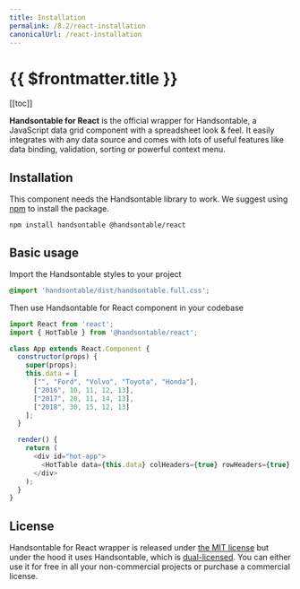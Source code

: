 ```yaml
---
title: Installation
permalink: /8.2/react-installation
canonicalUrl: /react-installation
---
```


# {{ $frontmatter.title }}

[[toc]]

**Handsontable for React** is the official wrapper for Handsontable, a JavaScript data grid component with a spreadsheet look & feel. It easily integrates with any data source and comes with lots of useful features like data binding, validation, sorting or powerful context menu.

## Installation

This component needs the Handsontable library to work. We suggest using [npm](https://www.npmjs.com/package/@handsontable/react) to install the package.

```
npm install handsontable @handsontable/react
```

## Basic usage

Import the Handsontable styles to your project

```scss
@import 'handsontable/dist/handsontable.full.css';
```

Then use Handsontable for React component in your codebase

```js
import React from 'react';
import { HotTable } from '@handsontable/react';

class App extends React.Component {
  constructor(props) {
    super(props);
    this.data = [
      ["", "Ford", "Volvo", "Toyota", "Honda"],
      ["2016", 10, 11, 12, 13],
      ["2017", 20, 11, 14, 13],
      ["2018", 30, 15, 12, 13]
    ];
  }

  render() {
    return (
      <div id="hot-app">
        <HotTable data={this.data} colHeaders={true} rowHeaders={true} width="600" height="300" />
      </div>
    );
  }
}
```

## License

Handsontable for React wrapper is released under [the MIT license](https://github.com/handsontable/react-handsontable/blob/master/LICENSE) but under the hood it uses Handsontable, which is [dual-licensed](licensing.md). You can either use it for free in all your non-commercial projects or purchase a commercial license.
